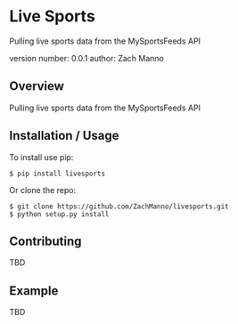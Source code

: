 # Live Sports
Pulling live sports data from the MySportsFeeds API

version number: 0.0.1
author: Zach Manno

Overview
--------

Pulling live sports data from the MySportsFeeds API

Installation / Usage
--------------------

To install use pip:

    $ pip install livesports


Or clone the repo:

    $ git clone https://github.com/ZachManno/livesports.git
    $ python setup.py install
    
Contributing
------------

TBD

Example
-------

TBD
